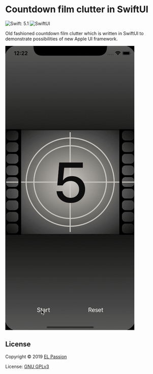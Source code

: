 # Countdown film clutter in SwiftUI

![Swift: 5.1](https://img.shields.io/badge/Swift-5.1-blue.svg)
![SwiftUI](https://img.shields.io/badge/UI_framework-SwiftUI-green.svg)

Old fashioned countdown film clutter which is written in SwiftUI to demonstrate possibilities of new Apple UI framework.

![gif_preview](Gifs/countdown_film_clutter_2.gif)

## License

Copyright © 2019 [EL Passion](https://www.elpassion.com)

License: [GNU GPLv3](LICENSE)